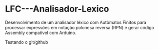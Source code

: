 # LFC---Analisador-Lexico
Desenvolvimento de um analisador léxico com Autômatos Finitos para processar expressões em notação polonesa reversa (RPN) e gerar código Assembly compatível com Arduino.


Testando o git/github 
